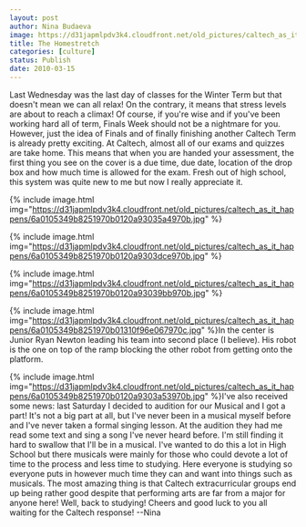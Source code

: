 ```yaml
---
layout: post
author: Nina Budaeva
image: https://d31japmlpdv3k4.cloudfront.net/old_pictures/caltech_as_it_happens/6a0105349b8251970b01310f96d993970c.jpg
title: The Homestretch
categories: [culture]
status: Publish
date: 2010-03-15
---
```


Last Wednesday was the last day of classes for the Winter Term but that doesn't mean we can all relax! On the contrary, it means that stress levels are about to reach a climax! Of course, if you're wise and if you've been working hard all of term, Finals Week should not be a nightmare for you. However, just the idea of Finals and of finally finishing another Caltech Term is already pretty exciting. At Caltech, almost all of our exams and quizzes are take home. This means that when you are handed your assessment, the first thing you see on the cover is a due time, due date, location of the drop box and how much time is allowed for the exam. Fresh out of high school, this system was quite new to me but now I really appreciate it. 


{% include image.html img="https://d31japmlpdv3k4.cloudfront.net/old_pictures/caltech_as_it_happens/6a0105349b8251970b0120a93035a4970b.jpg" %}

{% include image.html img="https://d31japmlpdv3k4.cloudfront.net/old_pictures/caltech_as_it_happens/6a0105349b8251970b0120a9303dce970b.jpg" %}

{% include image.html img="https://d31japmlpdv3k4.cloudfront.net/old_pictures/caltech_as_it_happens/6a0105349b8251970b0120a93039bb970b.jpg" %}

{% include image.html img="https://d31japmlpdv3k4.cloudfront.net/old_pictures/caltech_as_it_happens/6a0105349b8251970b01310f96e067970c.jpg" %}In the center is Junior Ryan Newton leading his team into second place (I believe). His robot is the one on top of the ramp blocking the other robot from getting onto the platform.


{% include image.html img="https://d31japmlpdv3k4.cloudfront.net/old_pictures/caltech_as_it_happens/6a0105349b8251970b0120a9303a53970b.jpg" %}I've also received some news: last Saturday I decided to audition for our Musical and I got a part! It's not a big part at all, but I've never been in a musical myself before and I've never taken a formal singing lesson. At the audition they had me read some text and sing a song I've never heard before. I'm still finding it hard to swallow that I'll be in a musical. I've wanted to do this a lot in High School but there musicals were mainly for those who could devote a lot of time to the process and less time to studying. Here everyone is studying so everyone puts in however much time they can and want into things such as musicals. The most amazing thing is that Caltech extracurricular groups end up being rather good despite that performing arts are far from a major for anyone here!
Well, back to studying!
Cheers and good luck to you all waiting for the Caltech response!
--Nina
